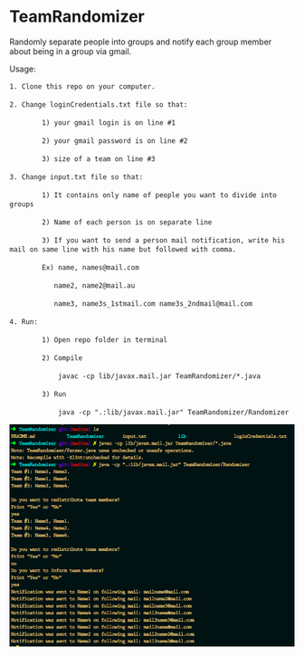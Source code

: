 # TeamRandomizer
Randomly separate people into groups and notify each group member about being in a group via gmail.


Usage:

    1. Clone this repo on your computer.

    2. Change loginCredentials.txt file so that:

            1) your gmail login is on line #1

            2) your gmail password is on line #2

            3) size of a team on line #3

    3. Change input.txt file so that:

            1) It contains only name of people you want to divide into groups

            2) Name of each person is on separate line

            3) If you want to send a person mail notification, write his mail on same line with his name but followed with comma.

            Ex) name, names@mail.com
               
               name2, name2@mail.au

               name3, name3s_1stmail.com name3s_2ndmail@mail.com

    4. Run:
            
            1) Open repo folder in terminal

            2) Compile
                
                javac -cp lib/javax.mail.jar TeamRandomizer/*.java

            3) Run

                java -cp ".:lib/javax.mail.jar" TeamRandomizer/Randomizer



![ ](TeamRandomizer.png)
